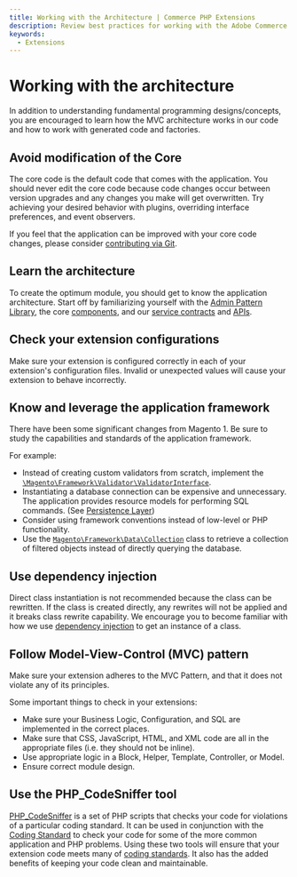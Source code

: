 ```yaml
---
title: Working with the Architecture | Commerce PHP Extensions
description: Review best practices for working with the Adobe Commerce and Magento Open Source architecture.
keywords:
  - Extensions
---
```


# Working with the architecture

In addition to understanding fundamental programming designs/concepts, you are encouraged to learn how the MVC architecture works in our code and how to work with generated code and factories.

## Avoid modification of the Core

The core code is the default code that comes with the application. You should never edit the core code because code changes occur between version upgrades and any changes you make will get overwritten. Try achieving your desired behavior with plugins, overriding interface preferences, and event observers.

If you feel that the application can be improved with your core code changes, please consider [contributing via Git](https://developer.adobe.com/commerce/contributor/guides/code-contributions/).

## Learn the architecture

To create the optimum module, you should get to know the application architecture. Start off by familiarizing yourself with the [Admin Pattern Library](https://developer.adobe.com/commerce/admin-developer/pattern-library/), the core [components](../../development/index.md), and our [service contracts](../../development/components/service-contracts/index.md) and [APIs](https://developer.adobe.com/commerce/webapi/get-started/).

## Check your extension configurations

Make sure your extension is configured correctly in each of your extension's configuration files. Invalid or unexpected values will cause your extension to behave incorrectly.

## Know and leverage the application framework

There have been some significant changes from Magento 1. Be sure to study the capabilities and standards of the application framework.

For example:

-  Instead of creating custom validators from scratch, implement the [`\Magento\Framework\Validator\ValidatorInterface`](https://github.com/magento/magento2/blob/2.4/lib/internal/Magento/Framework/Validator/ValidatorInterface.php).
-  Instantiating a database connection can be expensive and unnecessary. The application provides resource models for performing SQL commands. (See [Persistence Layer](../../architecture/layers/persistence.md))
-  Consider using framework conventions instead of low-level or PHP functionality.
-  Use the  [`Magento\Framework\Data\Collection`](https://github.com/magento/magento2/blob/2.4/lib/internal/Magento/Framework/Data/Collection.php) class to retrieve a collection of filtered objects instead of directly querying the database.

## Use dependency injection

Direct class instantiation is not recommended because the class can be rewritten. If the class is created directly, any rewrites will not be applied and it breaks class rewrite capability. We encourage you to become familiar with how we use [dependency injection](../../development/components/dependency-injection.md) to get an instance of a class.

## Follow Model-View-Control (MVC) pattern

Make sure your extension adheres to the MVC Pattern, and that it does not violate any of its principles.

Some important things to check in your extensions:

-  Make sure your Business Logic, Configuration, and SQL are implemented in the correct places.
-  Make sure that CSS, JavaScript, HTML, and XML code are all in the appropriate files (i.e. they should not be inline).
-  Use appropriate logic in a Block, Helper, Template, Controller, or Model.
-  Ensure correct module design.

## Use the PHP_CodeSniffer tool

[PHP_CodeSniffer](https://github.com/squizlabs/PHP_CodeSniffer) is a set of PHP scripts that checks your code for violations of a particular coding standard. It can be used in conjunction with the [Coding Standard](https://github.com/magento/magento-coding-standard) to check your code for some of the more common application and PHP problems. Using these two tools will ensure that your extension code meets many of [coding standards](../../coding-standards/index.md). It also has the added benefits of keeping your code clean and maintainable.
